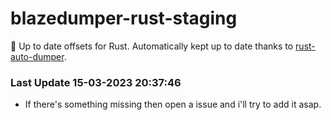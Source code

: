 # blazedumper-rust-staging

🚀 Up to date offsets for Rust. Automatically kept up to date thanks to [rust-auto-dumper](https://github.com/Akandesh/rust-auto-dumper).


### Last Update 15-03-2023 20:37:46
- If there's something missing then open a issue and i'll try to add it asap.
